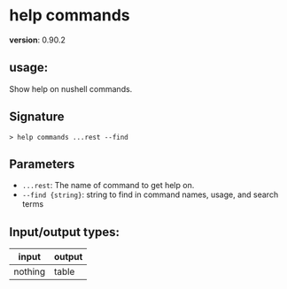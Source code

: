 # help commands

**version**: 0.90.2

## **usage**:

Show help on nushell commands.

## Signature

`> help commands ...rest --find`

## Parameters

- `...rest`: The name of command to get help on.
- `--find {string}`: string to find in command names, usage, and search terms

## Input/output types:

| input   | output |
| ------- | ------ |
| nothing | table  |
